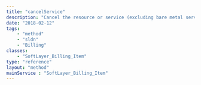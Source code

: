 ```yaml
---
title: "cancelService"
description: "Cancel the resource or service (excluding bare metal servers) for a billing Item. The billing item will be cancelled immediately and reclaim of the resource will begin shortly. "
date: "2018-02-12"
tags:
    - "method"
    - "sldn"
    - "Billing"
classes:
    - "SoftLayer_Billing_Item"
type: "reference"
layout: "method"
mainService : "SoftLayer_Billing_Item"
---
```

